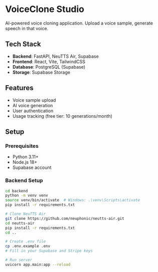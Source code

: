 # VoiceClone Studio

AI-powered voice cloning application. Upload a voice sample, generate speech in that voice.

## Tech Stack

- **Backend**: FastAPI, NeuTTS Air, Supabase
- **Frontend**: React, Vite, TailwindCSS
- **Database**: PostgreSQL (Supabase)
- **Storage**: Supabase Storage

## Features

- Voice sample upload
- AI voice generation
- User authentication
- Usage tracking (free tier: 10 generations/month)

## Setup

### Prerequisites
- Python 3.11+
- Node.js 18+
- Supabase account

### Backend Setup
```bash
cd backend
python -m venv venv
source venv/bin/activate  # Windows: .\venv\Scripts\activate
pip install -r requirements.txt

# Clone NeuTTS Air
git clone https://github.com/neuphonic/neutts-air.git
cd neutts-air
pip install -r requirements.txt
cd ..

# Create .env file
cp .env.example .env
# Fill in your Supabase and Stripe keys

# Run server
uvicorn app.main:app --reload
